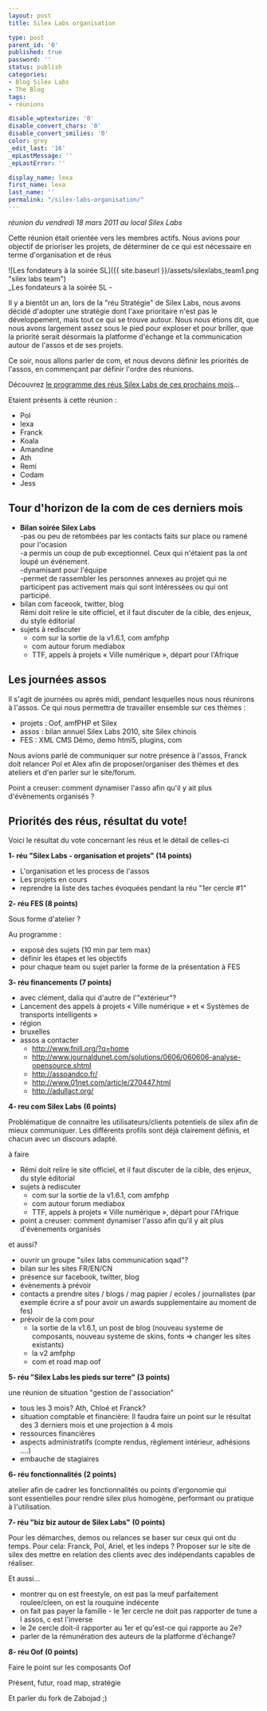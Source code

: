 ```yaml
---
layout: post
title: Silex Labs organisation

type: post
parent_id: '0'
published: true
password: ''
status: publish
categories:
- Blog Silex Labs
- The Blog
tags:
- réunions

disable_wptexturize: '0'
disable_convert_chars: '0'
disable_convert_smilies: '0'
color: grey
_edit_last: '16'
_epLastMessage: ''
_epLastError: ''

display_name: lexa
first_name: lexa
last_name: ''
permalink: "/silex-labs-organisation/"
---
```


_réunion du vendredi 18 mars 2011 au local Silex Labs_

Cette réunion était orientée vers les membres actifs. Nous avions pour objectif de prioriser les projets, de déterminer de ce qui est nécessaire en terme d'organisation et de réus

![Les fondateurs à la soirée SL]({{ site.baseurl }}/assets/silexlabs_team1.png "silex labs team")  
_Les fondateurs à la soirée SL -


Il y a bientôt un an, lors de la "réu Stratégie" de Silex Labs, nous avons décidé d'adopter une stratégie dont l'axe prioritaire n'est pas le développement, mais tout ce qui se trouve autour. Nous nous étions dit, que nous avons largement assez sous le pied pour exploser et pour briller, que la priorité serait désormais la platforme d'échange et la communication autour de l'assos et de ses projets.

Ce soir, nous allons parler de com, et nous devons définir les priorités de l'assos, en commençant par définir l'ordre des réunions.

Découvrez [le programme des réus Silex Labs de ces prochains mois](https://www.silexlabs.org/2011/03/silex-labs-organisation/)...

Etaient présents à cette réunion
: 
*   Pol
*   lexa
*   Franck
*   Koala
*   Amandine
*   Ath
*   Remi
*   Codam
*   Jess

Tour d'horizon de la com de ces derniers mois
---------------------------------------------

*   **Bilan soirée Silex Labs**  
    -pas ou peu de retombées par les contacts faits sur place ou ramené pour l'ocasion  
    -a permis un coup de pub exceptionnel. Ceux qui n'étaient pas la ont loupé un événement.  
    -dynamisant pour l'équipe  
    -permet de rassembler les personnes annexes au projet qui ne participent pas activement mais qui sont intéressées ou qui ont participé.
*   bilan com faceook, twitter, blog  
    Rémi doit relire le site officiel, et il faut discuter de la cible, des enjeux, du style éditorial
*   sujets à rediscuter
    *   com sur la sortie de la v1.6.1, com amfphp
    *   com autour forum mediabox
    *   TTF, appels à projets « Ville numérique », départ pour l'Afrique

Les journées assos
------------------

Il s'agit de journées ou après midi, pendant lesquelles nous nous réunirons à l'assos. Ce qui nous permettra de travailler ensemble sur ces thèmes
: 
*   projets
: Oof, amfPHP et Silex
*   assos
: bilan annuel Silex Labs 2010, site Silex chinois
*   FES
: XML CMS Démo, demo html5, plugins, com

Nous avions parlé de communiquer sur notre présence à l'assos, Franck doit relancer Pol et Alex afin de proposer/organiser des thèmes et des ateliers et d'en parler sur le site/forum.

Point a
creuser: comment dynamiser l'asso afin qu'il y ait plus d'évènements organisés ?

Priorités des réus, résultat du vote!
-------------------------------------

Voici le résultat du vote concernant les réus et le détail de celles-ci

**1- réu "Silex Labs - organisation et projets" (14 points)**

*   L'organisation et les process de l'assos
*   Les projets en cours
*   reprendre la liste des taches évoquées pendant la réu "1er cercle #1"

**2- réu FES (8 points)**

Sous forme d'atelier ?

Au programme
: 
*   exposé des sujets (10 min par tem max)
*   définir les étapes et les objectifs
*   pour chaque team ou sujet parler la forme de la présentation à FES

**3- réu financements (7 points)**

*   avec clément, dalia qui d'autre de l'"extérieur"?
*   Lancement des appels à projets « Ville numérique » et « Systèmes de transports intelligents »
*   région
*   bruxelles
*   assos a contacter
    *   http://www.fnill.org/?q=home
    *   http://www.journaldunet.com/solutions/0606/060606-analyse-opensource.shtml
    *   http://assoandco.fr/
    *   http://www.01net.com/article/270447.html
    *   http://adullact.org/

**4- reu com Silex Labs** **(6 points)**

Problématique de connaitre les utilisateurs/clients potentiels de silex afin de mieux communiquer. Les différents profils sont déjà clairement définis, et chacun avec un discours adapté.

à faire

*   Rémi doit relire le site officiel, et il faut discuter de la cible, des enjeux, du style éditorial
*   sujets à rediscuter
    *   com sur la sortie de la v1.6.1, com amfphp
    *   com autour forum mediabox
    *   TTF, appels à projets « Ville numérique », départ pour l'Afrique
*   point a
creuser: comment dynamiser l'asso afin qu'il y ait plus d'évènements organisés

et aussi?

*   ouvrir un groupe "silex labs communication sqad"?
*   bilan sur les sites FR/EN/CN
*   présence sur facebook, twitter, blog
*   évènements à prévoir
*   contacts a prendre sites / blogs / mag papier / ecoles / journalistes (par exemple écrire a sf pour avoir un awards supplementaire au moment de fes)
*   prévoir de la com pour
    *   la sortie de la v1.6.1, un post de blog (nouveau systeme de composants, nouveau systeme de skins, fonts => changer les sites existants)
    *   la v2 amfphp
    *   com et road map oof

**5- réu "Silex Labs les pieds sur terre"** **(3 points)**

une réunion de situation "gestion de l'association"

*   tous les 3 mois? Ath, Chloé et Franck?
*   situation comptable et
financière: Il faudra faire un point sur le résultat des 3 derniers mois et une projection à 4 mois
*   ressources financières
*   aspects administratifs (compte rendus, règlement intérieur, adhésions ....)
*   embauche de stagiaires

**6- réu fonctionnalités** **(2 points)**

atelier afin de cadrer les fonctionnalités ou points d'ergonomie qui sont essentielles pour rendre silex plus homogène, performant ou pratique à l'utilisation.

**7- réu "biz biz autour de Silex Labs"** **(0 points)**

Pour les démarches, demos ou relances se baser sur ceux qui ont du temps. Pour
cela: Franck, Pol, Ariel, et les indeps ? Proposer sur le site de silex des mettre en relation des clients avec des indépendants capables de réaliser.

Et aussi...

*   montrer qu on est freestyle, on est pas la meuf parfaitement roulee/cleen, on est la rouquine indécente
*   on fait pas payer la famille - le 1er cercle ne doit pas rapporter de tune a l assos, c est l'inverse
*   le 2e cercle doit-il rapporter au 1er et qu'est-ce qui rapporte au 2e?
*   parler de la rémunération des auteurs de la platforme d'échange?

**8- réu Oof** **(0 points)**

Faire le point sur les composants Oof

Présent, futur, road map, stratégie

Et parler du fork de Zabojad ;)
